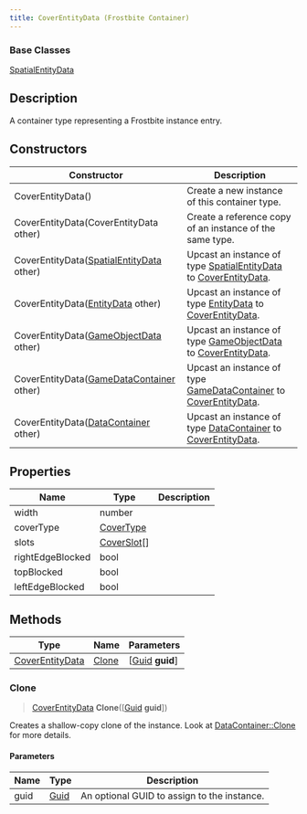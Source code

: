 ```yaml
---
title: CoverEntityData (Frostbite Container)
---
```

### Base Classes

[SpatialEntityData](SpatialEntityData)

## Description

A container type representing a Frostbite instance entry.

## Constructors

| Constructor                                                                | Description                                                                                                           |
| -------------------------------------------------------------------------- | --------------------------------------------------------------------------------------------------------------------- |
| CoverEntityData()                                                          | Create a new instance of this container type.                                                                         |
| CoverEntityData(CoverEntityData other)                                     | Create a reference copy of an instance of the same type.                                                              |
| CoverEntityData([SpatialEntityData](SpatialEntityData) other)              | Upcast an instance of type [SpatialEntityData](SpatialEntityData) to [CoverEntityData](CoverEntityData).              |
| CoverEntityData([EntityData](EntityData) other)                            | Upcast an instance of type [EntityData](EntityData) to [CoverEntityData](CoverEntityData).                            |
| CoverEntityData([GameObjectData](GameObjectData) other)                    | Upcast an instance of type [GameObjectData](GameObjectData) to [CoverEntityData](CoverEntityData).                    |
| CoverEntityData([GameDataContainer](GameDataContainer) other)              | Upcast an instance of type [GameDataContainer](GameDataContainer) to [CoverEntityData](CoverEntityData).              |
| CoverEntityData([DataContainer](/vext/ref/cls/shr/datacontainer) other) | Upcast an instance of type [DataContainer](/vext/ref/cls/shr/datacontainer) to [CoverEntityData](CoverEntityData). |

## Properties

| Name             | Type                       | Description |
| ---------------- | -------------------------- | ----------- |
| width            | number                     |             |
| coverType        | [CoverType](CoverType)     |             |
| slots            | [CoverSlot](CoverSlot)\[\] |             |
| rightEdgeBlocked | bool                       |             |
| topBlocked       | bool                       |             |
| leftEdgeBlocked  | bool                       |             |

## Methods

| Type                               | Name            | Parameters                                     |
| ---------------------------------- | --------------- | ---------------------------------------------- |
| [CoverEntityData](CoverEntityData) | [Clone](#clone) | \[[Guid](/vext/ref/cls/shr/guid) **guid**\] |

### Clone

> [CoverEntityData](CoverEntityData) **Clone**(\[[Guid](/vext/ref/cls/shr/guid) **guid**\])

Creates a shallow-copy clone of the instance. Look at [DataContainer::Clone](/vext/ref/cls/shr/datacontainer#clone) for more details.

#### Parameters

| Name | Type         | Description                                 |
| ---- | ------------ | ------------------------------------------- |
| guid | [Guid](Guid) | An optional GUID to assign to the instance. |
